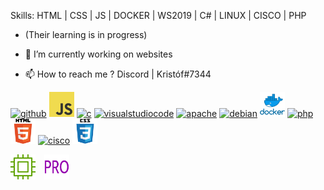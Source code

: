 


Skills: HTML | CSS | JS | DOCKER | WS2019 | C# | LINUX | CISCO | PHP
- (Their learning is in progress)

- 🔭 I’m currently working on websites 
- 📫 How to reach me ? Discord | Kristóf#7344 


[<img src='https://cdn.jsdelivr.net/npm/simple-icons@3.0.1/icons/github.svg' alt='github' height='40'>](https://github.com/dworah88)  [<img src='https://raw.githubusercontent.com/github/explore/80688e429a7d4ef2fca1e82350fe8e3517d3494d/topics/javascript/javascript.png' alt='javascript' height='40'>](https://imgur.com/gallery/VWjRf)  [<img src='https://cdn.jsdelivr.net/npm/simple-icons@3.0.1/icons/c.svg' alt='c' height='40'>](https://imgur.com/gallery/VWjRf)  [<img src='https://camo.githubusercontent.com/48b4d9529e8579d0c53b350d95d3681814a245ee23b3d5b2d5373f3d7422c0c6/68747470733a2f2f75706c6f61642e77696b696d656469612e6f72672f77696b6970656469612f636f6d6d6f6e732f372f37312f56454741535f50726f5f69636f6e2e706e67' alt='visualstudiocode' height='40'>](https://imgur.com/gallery/VWjRf)  [<img src='https://cdn.jsdelivr.net/npm/simple-icons@3.0.1/icons/apache.svg' alt='apache' height='40'>](https://imgur.com/gallery/VWjRf)  [<img src='https://cdn.jsdelivr.net/npm/simple-icons@3.0.1/icons/debian.svg' alt='debian' height='40'>](https://imgur.com/gallery/VWjRf)  [<img src='https://raw.githubusercontent.com/github/explore/80688e429a7d4ef2fca1e82350fe8e3517d3494d/topics/docker/docker.png' alt='docker' height='40'>](https://imgur.com/gallery/VWjRf)  [<img src='https://cdn.jsdelivr.net/npm/simple-icons@3.0.1/icons/php.svg' alt='php' height='40'>](https://i.imgur.com/VPOAwgy.png)  [<img src='https://raw.githubusercontent.com/github/explore/80688e429a7d4ef2fca1e82350fe8e3517d3494d/topics/html/html.png' alt='html5' height='40'>](https://i.imgur.com/VPOAwgy.png)  [<img src='https://cdn.jsdelivr.net/npm/simple-icons@3.0.1/icons/cisco.svg' alt='cisco' height='40'>](https://i.imgur.com/VPOAwgy.png)  [<img src='https://raw.githubusercontent.com/github/explore/80688e429a7d4ef2fca1e82350fe8e3517d3494d/topics/css/css.png' alt='css3' height='40'>](https://i.imgur.com/VPOAwgy.png)  

<a href='https://docs.github.com/en/developers'><img src='https://raw.githubusercontent.com/acervenky/animated-github-badges/master/assets/devbadge.gif' width='40' height='40'></a> <a href='https://github.com/pricing'><img src='https://raw.githubusercontent.com/acervenky/animated-github-badges/master/assets/pro.gif' width='40' height='40'></a> 

